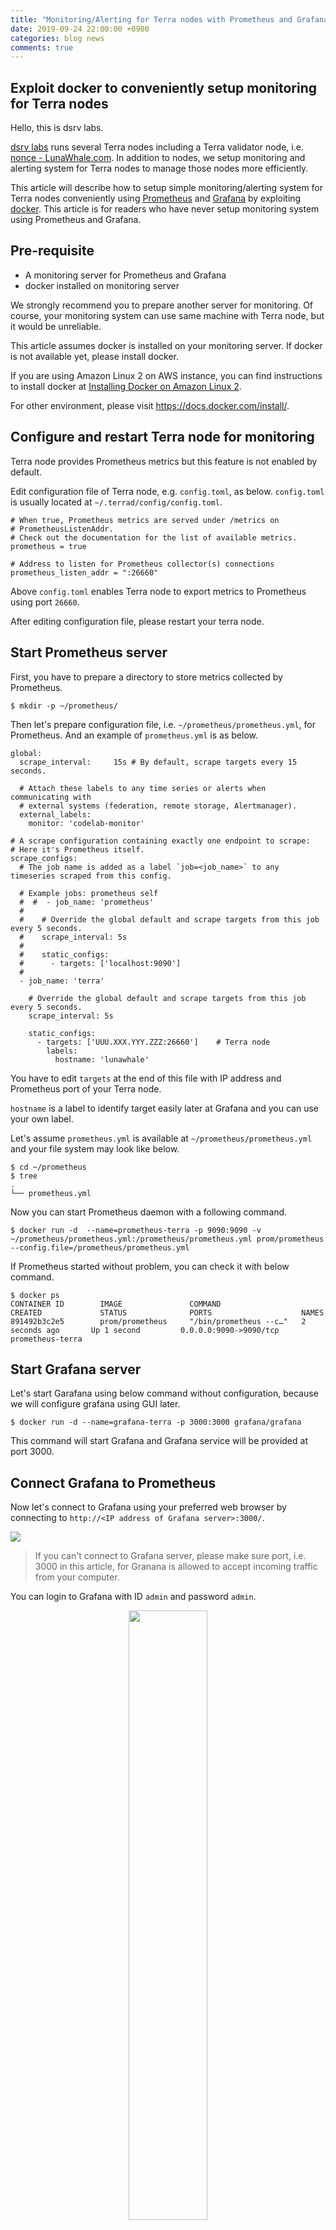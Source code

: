 ```yaml
---
title: "Monitoring/Alerting for Terra nodes with Prometheus and Grafana"
date: 2019-09-24 22:00:00 +0900
categories: blog news
comments: true
---
```


## Exploit docker to conveniently setup monitoring for Terra nodes

Hello, this is dsrv labs.

[dsrv labs](https://www.dsrvlabs.com/) runs several Terra nodes including a Terra validator node, i.e. [nonce - LunaWhale.com](https://terra.stake.id/#/validator/884C3AFE32027177FFB522403654223B4587F60E).
In addition to nodes, we setup monitoring and alerting system for Terra nodes to manage those nodes more efficiently.

This article will describe how to setup simple monitoring/alerting system for Terra nodes conveniently using [Prometheus](https://prometheus.io/) and [Grafana](https://grafana.com/) by exploiting [docker](https://www.docker.com/).
This article is for readers who have never setup monitoring system using Prometheus and Grafana.

## Pre-requisite

- A monitoring server for Prometheus and Grafana
- docker installed on monitoring server

We strongly recommend you to prepare another server for monitoring.
Of course, your monitoring system can use same machine with Terra node, but it would be unreliable.

This article assumes docker is installed on your monitoring server.
If docker is not available yet, please install docker.

If you are using Amazon Linux 2 on AWS instance, you can find instructions to install docker at [Installing Docker on Amazon Linux 2](https://docs.aws.amazon.com/AmazonECS/latest/developerguide/docker-basics.html#install_docker).

For other environment, please visit https://docs.docker.com/install/.

## Configure and restart Terra node for monitoring

Terra node provides Prometheus metrics but this feature is not enabled by default.

Edit configuration file of Terra node, e.g. `config.toml`, as below.
`config.toml` is usually located at `~/.terrad/config/config.toml`.

```
# When true, Prometheus metrics are served under /metrics on
# PrometheusListenAddr.
# Check out the documentation for the list of available metrics.
prometheus = true

# Address to listen for Prometheus collector(s) connections
prometheus_listen_addr = ":26660"
```
Above `config.toml` enables Terra node to export metrics to Prometheus using port `26660`.

After editing configuration file, please restart your terra node.

## Start Prometheus server

First, you have to prepare a directory to store metrics collected by Prometheus.

```
$ mkdir -p ~/prometheus/
```

Then let's prepare configuration file, i.e. `~/prometheus/prometheus.yml`, for Prometheus. And an example of `prometheus.yml` is as below.

```
global:
  scrape_interval:     15s # By default, scrape targets every 15 seconds.

  # Attach these labels to any time series or alerts when communicating with
  # external systems (federation, remote storage, Alertmanager).
  external_labels:
    monitor: 'codelab-monitor'

# A scrape configuration containing exactly one endpoint to scrape:
# Here it's Prometheus itself.
scrape_configs:
  # The job name is added as a label `job=<job_name>` to any timeseries scraped from this config.

  # Example jobs: prometheus self
  #  #  - job_name: 'prometheus'
  #
  #    # Override the global default and scrape targets from this job every 5 seconds.
  #    scrape_interval: 5s
  #
  #    static_configs:
  #      - targets: ['localhost:9090']
  #
  - job_name: 'terra'

    # Override the global default and scrape targets from this job every 5 seconds.
    scrape_interval: 5s

    static_configs:
      - targets: ['UUU.XXX.YYY.ZZZ:26660']    # Terra node
        labels:
          hostname: 'lunawhale'
```

You have to edit `targets` at the end of this file with IP address and Prometheus port of your Terra node.

`hostname` is a label to identify target easily later at Grafana and you can use your own label.

Let's assume `prometheus.yml` is available at `~/prometheus/prometheus.yml` and your file system may look like below.

```
$ cd ~/prometheus
$ tree
.
└── prometheus.yml
```

Now you can start Prometheus daemon with a following command.
```
$ docker run -d  --name=prometheus-terra -p 9090:9090 -v ~/prometheus/prometheus.yml:/prometheus/prometheus.yml prom/prometheus --config.file=/prometheus/prometheus.yml
```

If Prometheus started without problem, you can check it with below command.
```
$ docker ps
CONTAINER ID        IMAGE               COMMAND                  CREATED             STATUS              PORTS                    NAMES
891492b3c2e5        prom/prometheus     "/bin/prometheus --c…"   2 seconds ago       Up 1 second         0.0.0.0:9090->9090/tcp   prometheus-terra
```

## Start Grafana server

Let's start Garafana using below command without configuration, because we will configure grafana using GUI later.
```
$ docker run -d --name=grafana-terra -p 3000:3000 grafana/grafana
```
This command will start Grafana and Grafana service will be provided at port 3000.

## Connect Grafana to Prometheus

Now let's connect to Grafana using your preferred web browser by connecting to `http://<IP address of Grafana server>:3000/`.

<img src="../posts_attachment/20190927-grafana-1.png">

> If you can't connect to Grafana server, please make sure port, i.e. 3000 in this article, for Granana is allowed to accept incoming traffic from your computer.

You can login to Grafana with ID `admin` and password `admin`.

<p align="center">
<img src="../posts_attachment/20190927-grafana-3-1.png" width="50%">
</p>

After login, click `Data Sources` in `Configuration` of left menu.

<img src="../posts_attachment/20190927-grafana-3-2.png">

Click "Add data source".

<img src="../posts_attachment/20190927-grafana-3-3.png">

Choose "Prometheus".

<img src="../posts_attachment/20190927-grafana-3-4.png">

Please put URL of your Prometheus server information and press `Save and Test` button below.
If it works, it will shows "Data source is working" as above.

Now we have added Prometheus as data source to Grafana.

## Setup dashboard for Terra node

Let's setup dashboard to monitor Terra node using template we prepared.

Please visit https://grafana.com/grafana/dashboards/10905 to download a template for Terra node monitoring as below.

<img src="../posts_attachment/20190927-dashboard-3.png">

Press `Download JSON` to download a JSON file.


Now come back to Grafana page and choose `Manage` in `Dashboards` menu as below.
<img src="../posts_attachment/20190927-dashboard-1.png">

Choose `Import` to use a downloaded `JSON` file.
<img src="../posts_attachment/20190927-dashboard-2.png">


Choose `Update .json file` to upload a downloaded `JSON` file.
<img src="../posts_attachment/20190927-dashboard-4.png">


In below screen, you can set name of dashboard and choose data source we just setup in above. Then press `import` button to finish the setup.
<img src="../posts_attachment/20190927-dashboard-5.png">


Now you can see a dashboard like below one.
<img src="../posts_attachment/20190927-dashboard-final.png">

> If no metric is shown, then please check port for Prometheus, i.e. `prometheus_listen_addr` 26660 in above `config.toml` of Terra node, is accessible from Prometheus server.

## Setup alerting

You can also add alert to any metrics by configuring each panel.

For example, let's click `Liveness` panel and choose `Edit` as below.

<p align="center">
<img src="../posts_attachment/20190927-alerting-1.png" width="50%">
</p>

Choose `Alert` in the left menu, i.e. bell-like icon, and you can add alert and this alert can send notification to various channel, such as Email, Slack, Discord and etc.

<p align="center">
<img src="../posts_attachment/20190927-alerting-2.png" width="50%">
</p>

For more information, please visit official [Grafana Alerting](https://grafana.com/docs/alerting/rules/) document.

## Wrap up

This article shows how to setup a monitoring system using Prometheus and Grafana with ease by exploiting Docker.

Although this monitoring system is very naive and simple, we hope this helps you to start setting up a well-structured monitoring system for your Terra node.

[dsrv labs](https://www.dsrvlabs.com) will update [Terra Network Dashboard Template](https://grafana.com/grafana/dashboards/10905) continuously.

## References

(TBD)
